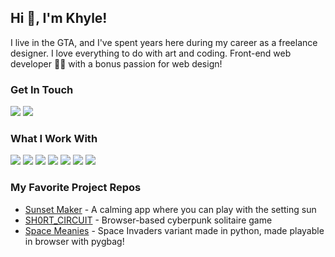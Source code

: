 ## Hi 👋, I'm Khyle! 
I live in the GTA, and I've spent years here during my career as a freelance designer. I love everything to do with art and coding. Front-end web developer 👨‍💻 with a bonus passion for web design!

### Get In Touch
<a href="http://kbest.ca"><img src="https://img.shields.io/badge/portfolio-97BD00?style=for-the-badge&logo=dev.to&logoColor=white"></a> <a href="https://www.linkedin.com/in/lindsey-k-best-933120226"><img src="https://img.shields.io/badge/LinkedIn-53B0DF?style=for-the-badge&logo=linkedin&logoColor=white"></a>

### What I Work With
<img src="https://img.shields.io/badge/React.js-ff38ac?style=for-the-badge&logo=react&logoColor=white"> <img src="https://img.shields.io/badge/JavaScript-b61aff?style=for-the-badge&logo=javascript&logoColor=white"> <img src="https://img.shields.io/badge/HTML5-881aff?style=for-the-badge&logo=html5&logoColor=white"> <img src="https://img.shields.io/badge/CSS3-4242ff?style=for-the-badge&logo=css3&logoColor=white"> <img src="https://img.shields.io/badge/Git-4287ff?style=for-the-badge&logo=git&logoColor=white"> <img src="https://img.shields.io/badge/cPanel-53B0DF?style=for-the-badge&logo=godaddy&logoColor=white"> <img src="https://img.shields.io/badge/Wordpress-97BD00?style=for-the-badge&logo=wordpress&logoColor=white">

### My Favorite Project Repos
* <a href="https://github.com/khyleB/sunset-maker">Sunset Maker</a> - A calming app where you can play with the setting sun
* <a href="https://github.com/khyleB/SH0RT_C1RCU1T">SH0RT_CIRCUIT</a> - Browser-based cyberpunk solitaire game
* <a href="https://github.com/khyleB/space-meanies">Space Meanies</a> - Space Invaders variant made in python, made playable in browser with pygbag!
